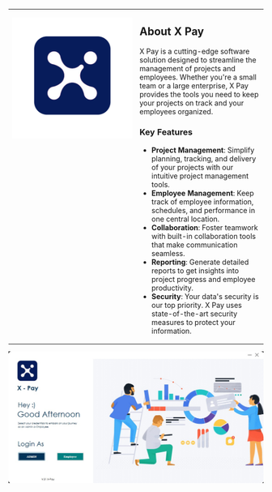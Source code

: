 
<table >
  <tr>
    <td width="50%" valign="top">

![X Pay Logo](Images/X.png)
</td>
    <td width="50%" valign="top">

## About X Pay

X Pay is a cutting-edge software solution designed to streamline the management of projects and employees. Whether you're a small team or a large enterprise, X Pay provides the tools you need to keep your projects on track and your employees organized.

### Key Features

- **Project Management**: Simplify planning, tracking, and delivery of your projects with our intuitive project management tools.
- **Employee Management**: Keep track of employee information, schedules, and performance in one central location.
- **Collaboration**: Foster teamwork with built-in collaboration tools that make communication seamless.
- **Reporting**: Generate detailed reports to get insights into project progress and employee productivity.
- **Security**: Your data's security is our top priority. X Pay uses state-of-the-art security measures to protect your information.

</td>
  </tr>
</table>
 <img src="Images/WhatsApp Image 2025-05-25 at 17.15.09.jpeg">
